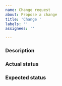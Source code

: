 ```yaml
---
name: Change request
about: Propose a change
title: 'Change '
labels: ''
assignees: ''

---
```


<!--- Please provide a short description in the title above -->
<!--- Please follow the naming conventions -->

### Description
<!--- Provide a more detailed introduction to the request itself, and why you consider to change it -->

### Actual status
<!--- Tell us what happens now -->

### Expected status
<!--- Tell us what should happen -->

